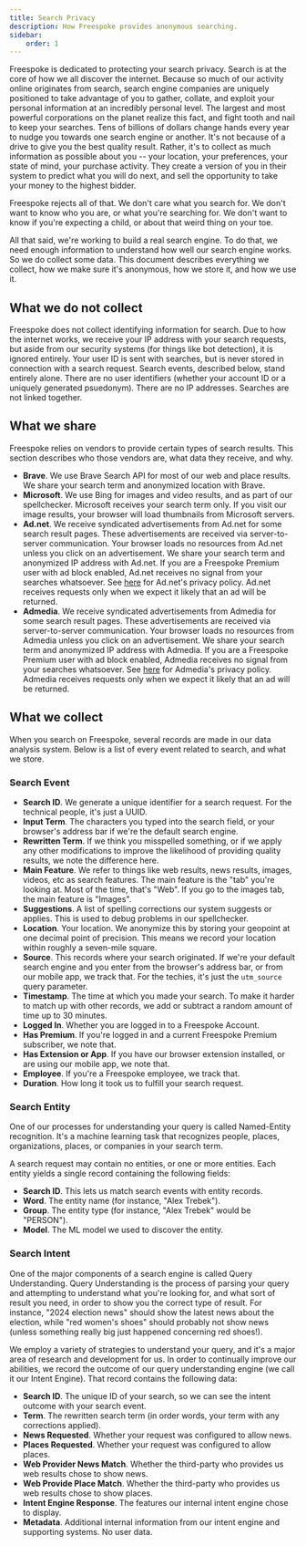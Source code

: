 ```yaml
---
title: Search Privacy
description: How Freespoke provides anonymous searching.
sidebar:
    order: 1
---
```


Freespoke is dedicated to protecting your search privacy. Search is at the core of how we all discover the internet. Because so much of our activity online originates from search, search engine companies are uniquely positioned to take advantage of you to gather, collate, and exploit your personal information at an incredibly personal level. The largest and most powerful corporations on the planet realize this fact, and fight tooth and nail to keep your searches. Tens of billions of dollars change hands every year to nudge you towards one search engine or another. It's not because of a drive to give you the best quality result. Rather, it's to collect as much information as possible about you -- your location, your preferences, your state of mind, your purchase activity. They create a version of you in their system to predict what you will do next, and sell the opportunity to take your money to the highest bidder.

Freespoke rejects all of that. We don't care what you search for. We don't want to know who you are, or what you're searching for. We don't want to know if you're expecting a child, or about that weird thing on your toe.

All that said, we're working to build a real search engine. To do that, we need enough information to understand how well our search engine works. So we do collect some data. This document describes everything we collect, how we make sure it's anonymous, how we store it, and how we use it.

## What we do not collect

Freespoke does not collect identifying information for search. Due to how the internet works, we receive your IP address with your search requests, but aside from our security systems (for things like bot detection), it is ignored entirely. Your user ID is sent with searches, but is never stored in connection with a search request. Search events, described below, stand entirely alone. There are no user identifiers (whether your account ID or a uniquely generated psuedonym). There are no IP addresses. Searches are not linked together.

## What we share

Freespoke relies on vendors to provide certain types of search results. This section describes who those vendors are, what data they receive, and why.

- **Brave**. We use Brave Search API for most of our web and place results. We share your search term and anonymized location with Brave.
- **Microsoft**. We use Bing for images and video results, and as part of our spellchecker. Microsoft receives your search term only. If you visit our image results, your browser will load thumbnails from Microsoft servers.
- **Ad.net**. We receive syndicated advertisements from Ad.net for some search result pages. These advertisements are received via server-to-server communication. Your browser loads no resources from Ad.net unless you click on an advertisement. We share your search term and anonymized IP address with Ad.net. If you are a Freespoke Premium user with ad block enabled, Ad.net receives no signal from your searches whatsoever. See [here](https://www.ad.net/privacy-policy/) for Ad.net's privacy policy. Ad.net receives requests only when we expect it likely that an ad will be returned.
- **Admedia**. We receive syndicated advertisements from Admedia for some search result pages. These advertisements are received via server-to-server communication. Your browser loads no resources from Admedia unless you click on an advertisement. We share your search term and anonymized IP address with Admedia. If you are a Freespoke Premium user with ad block enabled, Admedia receives no signal from your searches whatsoever. See [here](https://admedia.com/privacy/) for Admedia's privacy policy. Admedia receives requests only when we expect it likely that an ad will be returned.

## What we collect

When you search on Freespoke, several records are made in our data analysis system. Below is a list of every event related to search, and what we store.

### Search Event

- **Search ID**. We generate a unique identifier for a search request. For the technical people, it's just a UUID.
- **Input Term**. The characters you typed into the search field, or your browser's address bar if we're the default search engine.
- **Rewritten Term**. If we think you misspelled something, or if we apply any other modifications to improve the likelihood of providing quality results, we note the difference here.
- **Main Feature**. We refer to things like web results, news results, images, videos, etc as search features. The main feature is the "tab" you're looking at. Most of the time, that's "Web". If you go to the images tab, the main feature is "Images".
- **Suggestions**. A list of spelling corrections our system suggests or applies. This is used to debug problems in our spellchecker.
- **Location**. Your location. We anonymize this by storing your geopoint at one decimal point of precision. This means we record your location within roughly a seven-mile square.
- **Source**. This records where your search originated. If we're your default search engine and you enter from the browser's address bar, or from our mobile app, we track that. For the techies, it's just the `utm_source` query parameter.
- **Timestamp**. The time at which you made your search. To make it harder to match up with other records, we add or subtract a random amount of time up to 30 minutes.
- **Logged In**. Whether you are logged in to a Freespoke Account.
- **Has Premium**. If you're logged in and a current Freespoke Premium subscriber, we note that.
- **Has Extension or App**. If you have our browser extension installed, or are using our mobile app, we note that.
- **Employee**. If you're a Freespoke employee, we track that.
- **Duration**. How long it took us to fulfill your search request.

### Search Entity

One of our processes for understanding your query is called Named-Entity recognition. It's a machine learning task that recognizes people, places, organizations, places, or companies in your search term.

A search request may contain no entities, or one or more entities. Each entity yields a single record containing the following fields:

- **Search ID**. This lets us match search events with entity records.
- **Word**. The entity name (for instance, "Alex Trebek").
- **Group**. The entity type (for instance, "Alex Trebek" would be "PERSON").
- **Model**. The ML model we used to discover the entity.

### Search Intent

One of the major components of a search engine is called Query Understanding. Query Understanding is the process of parsing your query and attempting to understand what you're looking for, and what sort of result you need, in order to show you the correct type of result. For instance, "2024 election news" should show the latest news about the election, while "red women's shoes" should probably not show news (unless something really big just happened concerning red shoes!).

We employ a variety of strategies to understand your query, and it's a major area of research and development for us. In order to continually improve our abilities, we record the outcome of our query understanding engine (we call it our Intent Engine). That record contains the following data:

- **Search ID**. The unique ID of your search, so we can see the intent outcome with your search event.
- **Term**. The rewritten search term (in order words, your term with any corrections applied).
- **News Requested**. Whether your request was configured to allow news.
- **Places Requested**. Whether your request was configured to allow places.
- **Web Provider News Match**. Whether the third-party who provides us web results chose to show news.
- **Web Provide Place Match**. Whether the third-party who provides us web results chose to show places.
- **Intent Engine Response**. The features our internal intent engine chose to display.
- **Metadata**. Additional internal information from our intent engine and supporting systems. No user data.